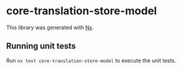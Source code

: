 # core-translation-store-model

This library was generated with [Nx](https://nx.dev).

## Running unit tests

Run `nx test core-translation-store-model` to execute the unit tests.
